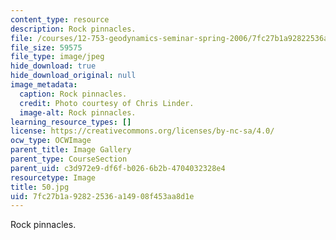```yaml
---
content_type: resource
description: Rock pinnacles.
file: /courses/12-753-geodynamics-seminar-spring-2006/7fc27b1a92822536a14908f453aa8d1e_50.jpg
file_size: 59575
file_type: image/jpeg
hide_download: true
hide_download_original: null
image_metadata:
  caption: Rock pinnacles.
  credit: Photo courtesy of Chris Linder.
  image-alt: Rock pinnacles.
learning_resource_types: []
license: https://creativecommons.org/licenses/by-nc-sa/4.0/
ocw_type: OCWImage
parent_title: Image Gallery
parent_type: CourseSection
parent_uid: c3d972e9-df6f-b026-6b2b-4704032328e4
resourcetype: Image
title: 50.jpg
uid: 7fc27b1a-9282-2536-a149-08f453aa8d1e
---
```

Rock pinnacles.